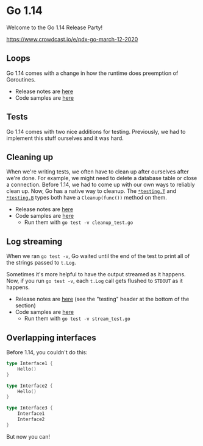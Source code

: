 # Go 1.14

Welcome to the Go 1.14 Release Party!

https://www.crowdcast.io/e/pdx-go-march-12-2020

## Loops

Go 1.14 comes with a change in how the runtime does preemption of Goroutines.

- Release notes are [here](https://golang.org/doc/go1.14#runtime)
- Code samples are [here](./01-loop_preemption.go)

## Tests

Go 1.14 comes with two nice additions for testing. Previously, we had to implement this stuff ourselves and it was hard.

## Cleaning up

When we're writing tests, we often have to clean up after ourselves after we're done. For example, we might need to delete a database table or close a connection. Before 1.14, we had to come up with our own ways to reliably clean up. Now, Go has a native way to cleanup. The [`*testing.T`](https://golang.org/pkg/testing/#T.Cleanup) and [`*testing.B`](https://golang.org/pkg/testing/#B.Cleanup) types both have a `Cleanup(func())` method on them.

- Release notes are [here](https://golang.org/doc/go1.14#testing)
- Code samples are [here](./tests/cleanup_test.go)
  - Run them with `go test -v cleanup_test.go`

## Log streaming

When we ran `go test -v`, Go waited until the end of the test to print all of the strings passed to `t.Log`. 

Sometimes it's more helpful to have the output streamed as it happens. Now, if you run `go test -v`, each `t.Log` call gets flushed to `STDOUT` as it happens.

- Release notes are [here](https://golang.org/doc/go1.14#go-command) (see the "testing" header at the bottom of the section)
- Code samples are [here](./tests/stream_test.go)
  - Run them with `go test -v stream_test.go`

## Overlapping interfaces

Before 1.14, you couldn't do this:

```go
type Interface1 {
    Hello()
}

type Interface2 {
    Hello()
}

type Interface3 {
    Interface1
    Interface2
}
```

But now you can!
